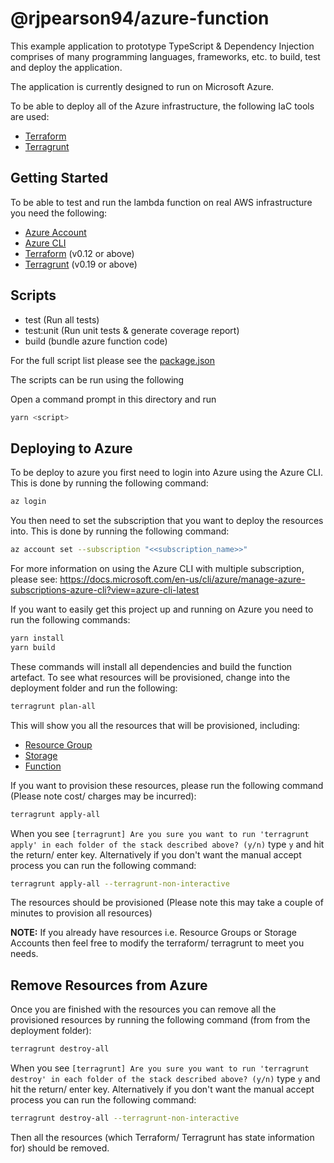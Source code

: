 # @rjpearson94/azure-function

This example application to prototype TypeScript & Dependency Injection comprises of many programming languages, frameworks, etc. to build, test and deploy the application.

The application is currently designed to run on Microsoft Azure.

To be able to deploy all of the Azure infrastructure, the following IaC tools are used:

- [Terraform](https://www.terraform.io/)
- [Terragrunt](https://github.com/gruntwork-io/terragrunt)

## Getting Started

To be able to test and run the lambda function on real AWS infrastructure you need the following:

- [Azure Account](https://azure.microsoft.com/en-gb/)
- [Azure CLI](https://docs.microsoft.com/en-us/cli/azure/?view=azure-cli-latest)
- [Terraform](https://www.terraform.io/) (v0.12 or above)
- [Terragrunt](https://github.com/gruntwork-io/terragrunt) (v0.19 or above)

## Scripts

- test (Run all tests)
- test:unit (Run unit tests & generate coverage report)
- build (bundle azure function code)

For the full script list please see the [package.json](./package.json)

The scripts can be run using the following

Open a command prompt in this directory and run

```sh
yarn <script>
```

## Deploying to Azure

To be deploy to azure you first need to login into Azure using the Azure CLI. This is done by running the following command:

```bash
az login
```

You then need to set the subscription that you want to deploy the resources into. This is done by running the following command:

```bash
az account set --subscription "<<subscription_name>>"
```

For more information on using the Azure CLI with multiple subscription, please see: <https://docs.microsoft.com/en-us/cli/azure/manage-azure-subscriptions-azure-cli?view=azure-cli-latest>

If you want to easily get this project up and running on Azure you need to run the following commands:

```bash
yarn install
yarn build
```

These commands will install all dependencies and build the function artefact. To see what resources will be provisioned, change into the deployment folder and run the following:

```bash
terragrunt plan-all
```

This will show you all the resources that will be provisioned, including:

- [Resource Group](https://docs.microsoft.com/en-us/azure/azure-resource-manager/resource-group-overview)
- [Storage](https://docs.microsoft.com/en-us/azure/storage/common/storage-account-overview)
- [Function](https://azure.microsoft.com/en-gb/services/functions)

If you want to provision these resources, please run the following command (Please note cost/ charges may be incurred):

```bash
terragrunt apply-all
```

When you see `[terragrunt] Are you sure you want to run 'terragrunt apply' in each folder of the stack described above? (y/n)` type `y` and hit the return/ enter key. Alternatively if you don't want the manual accept process you can run the following command:

```bash
terragrunt apply-all --terragrunt-non-interactive
```

The resources should be provisioned (Please note this may take a couple of minutes to provision all resources)

**NOTE:** If you already have resources i.e. Resource Groups or Storage Accounts then feel free to modify the terraform/ terragrunt to meet you needs.

## Remove Resources from Azure

Once you are finished with the resources you can remove all the provisioned resources by running the following command (from from the deployment folder):

```bash
terragrunt destroy-all
```

When you see `[terragrunt] Are you sure you want to run 'terragrunt destroy' in each folder of the stack described above? (y/n)` type `y` and hit the return/ enter key. Alternatively if you don't want the manual accept process you can run the following command:

```bash
terragrunt destroy-all --terragrunt-non-interactive
```

Then all the resources (which Terraform/ Terragrunt has state information for) should be removed.
